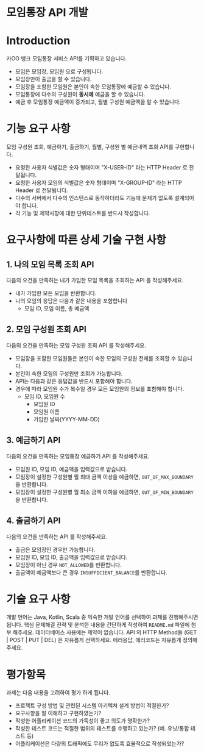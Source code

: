 # 모임통장 API 개발

# Introduction

카OO 뱅크 모임통장 서비스 API를 기획하고 있습니다.

* 모임은 모임장, 모임원 으로 구성됩니다.
* 모임장만이 출금을 할 수 있습니다.
* 모임장을 포함한 모임원은 본인이 속한 모임통장에 예금할 수 있습니다.
* 모임통장에 다수의 구성원이 **동시에** 예금을 할 수 있습니다.
* 예금 후 모임통장 예금액이 증가되고, 월별 구성원 예금액을 알 수 있습니다.

# 기능 요구 사항

모임 구성원 조회, 예금하기, 출금하기, 월별, 구성원 별 예금내역 조회 API를 구현합니다.

* 요청한 사용자 식별값은 숫자 형태이며 "X-USER-ID" 라는 HTTP Header 로 전달됩니다.
* 요청한 사용자 모임의 식별값은 숫자 형태이며 "X-GROUP-ID" 라는 HTTP Header 로 전달됩니다.
* 다수의 서버에서 다수의 인스턴스로 동작하더라도 기능에 문제가 없도록 설계되어야 합니다.
* 각 기능 및 제약사항에 대한 단위테스트를 반드시 작성합니다.

# 요구사항에 따른 상세 기술 구현 사항

## 1. 나의 모임 목록 조회 API

다음의 요건을 만족하는 내가 가입한 모임 목록을 조회하는 API 를 작성해주세요.

* 내가 가입한 모든 모임을 반환합니다.
* 나의 모임의 응답은 다음과 같은 내용을 포함합니다
  * 모임 ID, 모임 이름, 총 예금액

## 2. 모임 구성원 조회 API

다음의 요건을 만족하는 모임 구성원 조회 API 를 작성해주세요.

* 모임장을 포함한 모임원들은 본인이 속한 모임의 구성원 전체를 조회할 수 있습니다.
* 본인이 속한 모임의 구성원만 조회가 가능합니다.
* API는 다음과 같은 응답값을 반드시 포함해야 합니다.
* 경우에 따라 모임원 수가 복수일 경우 모든 모임원의 정보를 포함해야 합니다.
  * 모임 ID, 모임원 수
    * 모임원 ID
    * 모임원 이름
    * 가입한 날짜(YYYY-MM-DD)

## 3. 예금하기 API

다음의 요건을 만족하는 모임통장 예금하기 API 를 작성해주세요.

* 모임원 ID, 모임 ID, 예금액을 입력값으로 받습니다.
* 모임장이 설정한 구성원별 월 최대 금액 이상을 예금하면, `OUT_OF_MAX_BOUNDARY`을 반환합니다.
* 모임장이 설정한 구성원별 월 최소 금액 이하을 예금하면, `OUT_OF_MIN_BOUNDARY`을 반환합니다.

## 4. 출금하기 API

다음의 요건을 만족하는  API 를 작성해주세요.

* 출금은 모임장인 경우만 가능합니다.
* 모임원 ID, 모임 ID, 출금액을 입력값으로 받습니다.
* 모임장이 아닌 경우 `NOT_ALLOWED`를 반환합니다.
* 출금액이 예금액보다 큰 경우 `INSUFFICIENT_BALANCE`를 반환합니다.

# 기술 요구 사항

개발 언어는 Java, Kotlin, Scala 중 익숙한 개발 언어를 선택하여 과제를 진행해주시면 됩니다. 핵심 문제해결 전략 및 분석한 내용을 간단하게 작성하여 `README.md` 파일에 첨부 해주세요.
데이터베이스 사용에는 제약이 없습니다. API 의 HTTP Method들 (GET | POST | PUT | DEL) 은 자유롭게 선택하세요. 에러응답, 에러코드는 자유롭게 정의해주세요.

# 평가항목

과제는 다음 내용을 고려하여 평가 하게 됩니다.

* 프로젝트 구성 방법 및 관련된 시스템 아키텍쳐 설계 방법이 적절한가?
* 요구사항을 잘 이해하고 구현하였는가?
* 작성한 어플리케이션 코드의 가독성이 좋고 의도가 명확한가?
* 작성한 테스트 코드는 적절한 범위의 테스트를 수행하고 있는가? (예. 유닛/통합 테스트 등)
* 어플리케이션은 다량의 트래픽에도 무리가 없도록 효율적으로 작성되었는가?